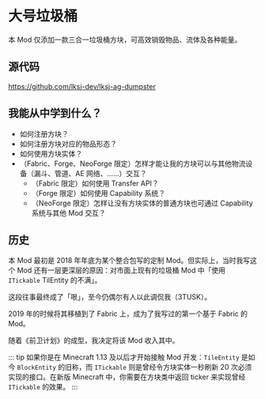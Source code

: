 # 大号垃圾桶

本 Mod 仅添加一款三合一垃圾桶方块，可高效销毁物品、流体及各种能量。

## 源代码

https://github.com/lksj-dev/lksj-ag-dumpster

## 我能从中学到什么？

- 如何注册方块？
- 如何注册方块对应的物品形态？
- 如何使用方块实体？
- （Fabric、Forge、NeoForge 限定）怎样才能让我的方块可以与其他物流设备（漏斗、管道、AE 网络、……）交互？
  - （Fabric 限定）如何使用 Transfer API？
  - （Forge 限定）如何使用 Capability 系统？
  - （NeoForge 限定）怎样让没有方块实体的普通方块也可通过 Capability 系统与其他 Mod 交互？

## 历史

本 Mod 最初是 2018 年年底为某个整合包写的定制 Mod。但实际上，当时我写这个 Mod 还有一层更深层的原因：对市面上现有的垃圾桶 Mod 中「使用 `ITickable` TilEntity 的不满」。

这段往事最终成了「哏」，至今仍偶尔有人以此调侃我（3TUSK）。

2019 年的时候将其移植到了 Fabric 上，成为了我写过的第一个基于 Fabric 的 Mod。

随着《前卫计划》的成型，我决定将该 Mod 收入其中。

::: tip
如果你是在 Minecraft 1.13 及以后才开始接触 Mod 开发：`TileEntity` 是如今 `BlockEntity` 的旧称，而 `ITickable` 则是曾经令方块实体一秒刷新 20 次必须实现的接口。在新版 Minecraft 中，你需要在方块类中返回 ticker 来实现曾经 `ITickable` 的效果。
:::